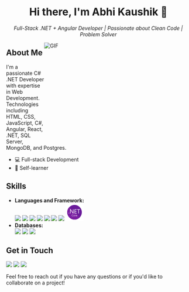 <!--# Hi there, I'm Abhi Kaushik! 👋-->
<h1 align="center">Hi there, I'm Abhi Kaushik 👋</h1>

<p align="center">
  <em>Full-Stack .NET + Angular Developer | Passionate about Clean Code | Problem Solver</em>
</p>

<img align="right" alt="GIF" src = "https://media.giphy.com/media/qgQUggAC3Pfv687qPC/giphy.gif" height="270" width = '400' />
<!-- <img align="right" alt="GIF" src = "https://user-images.githubusercontent.com/74038190/229223263-cf2e4b07-2615-4f87-9c38-e37600f8381a.gif" width = '400' /> -->

## About Me
I'm a passionate C# .NET Developer with expertise in Web Development.<br/> Technologies including HTML, CSS, JavaScript, C#, Angular, React, .NET, SQL Server, MongoDB, and Postgres.</br>
- 💻 Full-stack Development <br>
- 👀 Self-learner <br>

## Skills
- **Languages and Framework:** </br>
    <img src="https://img.icons8.com/color/48/000000/c-sharp-logo.png"/> <img src="https://img.icons8.com/color/48/000000/html-5.png"/> <img src="https://img.icons8.com/color/48/000000/css3.png"/> <img src="https://img.icons8.com/color/48/000000/bootstrap.png"/> <img src="https://img.icons8.com/color/48/000000/angularjs.png"/> <img src="https://img.icons8.com/?size=48&id=asWSSTBrDlTW&format=png&color=000000"/> <img src="https://img.icons8.com/color/48/000000/javascript.png"/> <img src="icons8-.net-framework-48.png"/>
- **Databases:** </br>
    <img src="https://img.icons8.com/?size=45&id=laYYF3dV0Iew&format=png&color=000000"/> <img src="https://img.icons8.com/color/48/000000/mongodb.png"/> <img src="https://img.icons8.com/color/48/000000/postgreesql.png"/>

## Get in Touch
 [<img src="https://img.icons8.com/fluent/48/000000/linkedin.png"/>](https://linkedin.com/in/abhikaushik274)
 [<img src="https://img.icons8.com/fluent/48/000000/gmail.png"/>](mailto:abhi.kshk274@gmail.com)
 [<img src="https://img.icons8.com/color/48/000000/medium-monogram.png"/>](https://medium.com/@abhi.kshk274)

Feel free to reach out if you have any questions or if you'd like to collaborate on a project!
